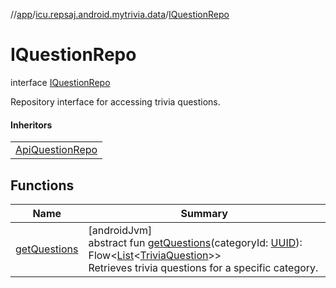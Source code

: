 //[app](../../../index.md)/[icu.repsaj.android.mytrivia.data](../index.md)/[IQuestionRepo](index.md)

# IQuestionRepo

interface [IQuestionRepo](index.md)

Repository interface for accessing trivia questions.

#### Inheritors

|                                                   |
|---------------------------------------------------|
| [ApiQuestionRepo](../-api-question-repo/index.md) |

## Functions

| Name                             | Summary                                                                                                                                                                                                                                                                                                                                                                                                       |
|----------------------------------|---------------------------------------------------------------------------------------------------------------------------------------------------------------------------------------------------------------------------------------------------------------------------------------------------------------------------------------------------------------------------------------------------------------|
| [getQuestions](get-questions.md) | [androidJvm]<br>abstract fun [getQuestions](get-questions.md)(categoryId: [UUID](https://developer.android.com/reference/kotlin/java/util/UUID.html)): Flow&lt;[List](https://kotlinlang.org/api/latest/jvm/stdlib/kotlin.collections/-list/index.html)&lt;[TriviaQuestion](../../icu.repsaj.android.mytrivia.model/-trivia-question/index.md)&gt;&gt;<br>Retrieves trivia questions for a specific category. |
